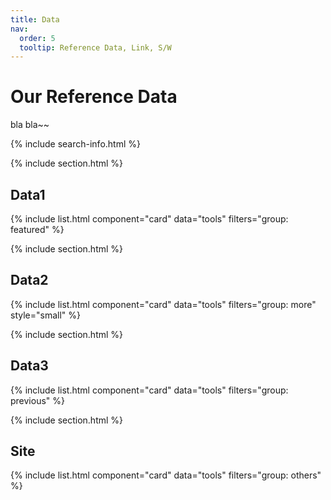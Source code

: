```yaml
---
title: Data
nav:
  order: 5
  tooltip: Reference Data, Link, S/W
---
```


# <i class="fas fa-tools"></i> Our Reference Data

bla bla~~


{% include search-info.html %}

{% include section.html %}

## Data1

{% include list.html component="card" data="tools" filters="group: featured" %}

{% include section.html %}

## Data2

{% include list.html component="card" data="tools" filters="group: more" style="small" %}

{% include section.html %}

## Data3

{% include list.html component="card" data="tools" filters="group: previous" %}

{% include section.html %}

## Site

{% include list.html component="card" data="tools" filters="group: others" %}